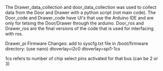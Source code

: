 The Drawer_data_collection and door_data_collection was used to collect data from the Door and Drawer with a python script (not main code). 
The Door_code and Drawer_code have UI's that use the Arduino IDE and are only for tetsing the Door/Drawer through the arduino.
Door_ros and Drawer_ros are the final versions of the code that is used for interfacing with ros.

Drawer_pi Firmware Changes:
add to syscfg.txt file in /boot/firmware directory: (use nano)
  dtoverlay=i2c0
  dtoverlay=spi1-1cs

1cs refers to number of chip select pins activated for that bus (can be 2 or 3)

